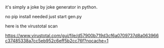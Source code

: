 it's simply a joke by joke generator in python.

no pip install needed just start gen.py 

here is the virustotal scan

https://www.virustotal.com/gui/file/d57900b719d3cf6a0709737d8a063966c37485338a7cc5eb952c6eff5b2cc76f?nocache=1
